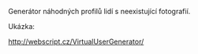 Generátor náhodných profilů lidí s neexistující fotografií.

Ukázka:

http://webscript.cz/VirtualUserGenerator/


